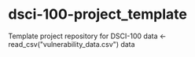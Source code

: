# dsci-100-project_template
Template project repository for DSCI-100
data <- read_csv("vulnerability_data.csv")
data
